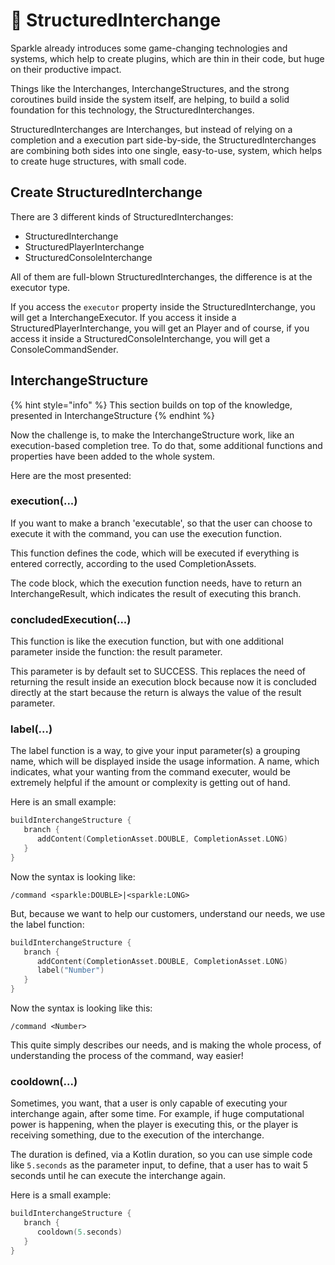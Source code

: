 # 🗻 StructuredInterchange

Sparkle already introduces some game-changing technologies and systems, which help to create plugins, which are thin in their code, but huge on their productive impact.

Things like the Interchanges, InterchangeStructures, and the strong coroutines build inside the system itself, are helping, to build a solid foundation for this technology, the StructuredInterchanges.

StructuredInterchanges are Interchanges, but instead of relying on a completion and a execution part side-by-side, the StructuredInterchanges are combining both sides into one single, easy-to-use, system, which helps to create huge structures, with small code.&#x20;

## Create StructuredInterchange

There are 3 different kinds of StructuredInterchanges:

* StructuredInterchange
* StructuredPlayerInterchange
* StructuredConsoleInterchange

All of them are full-blown StructuredInterchanges, the difference is at the executor type.

If you access the `executor` property inside the StructuredInterchange, you will get a InterchangeExecutor. If you access it inside a StructuredPlayerInterchange, you will get an Player and of course, if you access it inside a StructuredConsoleInterchange, you will get a ConsoleCommandSender.



## InterchangeStructure

{% hint style="info" %}
This section builds on top of the knowledge, presented in InterchangeStructure
{% endhint %}

Now the challenge is, to make the InterchangeStructure work, like an execution-based completion tree. To do that, some additional functions and properties have been added to the whole system.

Here are the most presented:

### execution(...)

If you want to make a branch 'executable', so that the user can choose to execute it with the command, you can use the execution function.

This function defines the code, which will be executed if everything is entered correctly, according to the used CompletionAssets.

The code block, which the execution function needs, have to return an InterchangeResult, which indicates the result of executing this branch.

### concludedExecution(...)

This function is like the execution function, but with one additional parameter inside the function: the result parameter.

This parameter is by default set to SUCCESS. This replaces the need of returning the result inside an execution block because now it is concluded directly at the start because the return is always the value of the result parameter.

### label(...)

The label function is a way, to give your input parameter(s) a grouping name, which will be displayed inside the usage information. A name, which indicates, what your wanting from the command executer, would be extremely helpful if the amount or complexity is getting out of hand.

Here is an small example:

```kotlin
buildInterchangeStructure {
   branch {
      addContent(CompletionAsset.DOUBLE, CompletionAsset.LONG)
   }
}
```

Now the syntax is looking like:

```atom
/command <sparkle:DOUBLE>|<sparkle:LONG>
```

But, because we want to help our customers, understand our needs, we use the label function:

```kotlin
buildInterchangeStructure {
   branch {
      addContent(CompletionAsset.DOUBLE, CompletionAsset.LONG)
      label("Number")
   }
}
```

Now the syntax is looking like this:

```atom
/command <Number>
```

This quite simply describes our needs, and is making the whole process, of understanding the process of the command, way easier!

### cooldown(...)

Sometimes, you want, that a user is only capable of executing your interchange again, after some time. For example, if huge computational power is happening, when the player is executing this, or the player is receiving something, due to the execution of the interchange.

The duration is defined, via a Kotlin duration, so you can use simple code like `5.seconds` as the parameter input, to define, that a user has to wait 5 seconds until he can execute the interchange again.

Here is a small example:

```kotlin
buildInterchangeStructure {
   branch {
      cooldown(5.seconds)
   }
}
```

